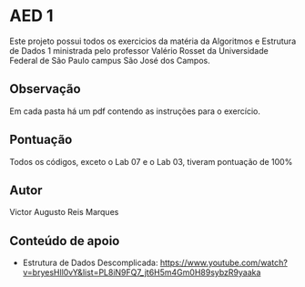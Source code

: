 # AED 1
Este projeto possui todos os exercicios da matéria da Algoritmos e Estrutura de Dados 1 ministrada pelo professor Valério Rosset da Universidade Federal de São Paulo campus São José dos Campos.

## Observação
Em cada pasta há um pdf contendo as instruções para o exercício.

## Pontuação
Todos os códigos, exceto o Lab 07 e o Lab 03, tiveram pontuação de 100%

## Autor
Victor Augusto Reis Marques

## Conteúdo de apoio
* Estrutura de Dados Descomplicada: <https://www.youtube.com/watch?v=bryesHll0vY&list=PL8iN9FQ7_jt6H5m4Gm0H89sybzR9yaaka>
